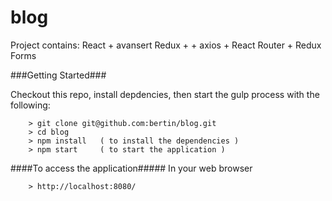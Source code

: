 # blog

Project contains: React + avansert Redux + + axios + React Router + Redux Forms


###Getting Started###

Checkout this repo, install depdencies, then start the gulp process with the following:

```
	> git clone git@github.com:bertin/blog.git
	> cd blog
	> npm install	( to install the dependencies )
	> npm start		( to start the application )
```

####To access the application#####
In your web browser
```
	> http://localhost:8080/
```

